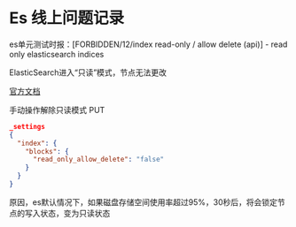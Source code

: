 # Es 线上问题记录

es单元测试时报：[FORBIDDEN/12/index read-only / allow delete (api)] - read only elasticsearch indices

ElasticSearch进入“只读”模式，节点无法更改


[官方文档](https://www.elastic.co/guide/en/elasticsearch/reference/current/disk-allocator.html)

手动操作解除只读模式
PUT 
```json
_settings
{
  "index": {
    "blocks": {
      "read_only_allow_delete": "false"
    }
  }
}
```

原因，es默认情况下，如果磁盘存储空间使用率超过95%，30秒后，将会锁定节点的写入状态，变为只读状态

